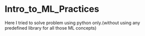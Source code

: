 # Intro_to_ML_Practices

Here I tried to solve problem using python only.(without using any predefined library for all those ML concepts)
